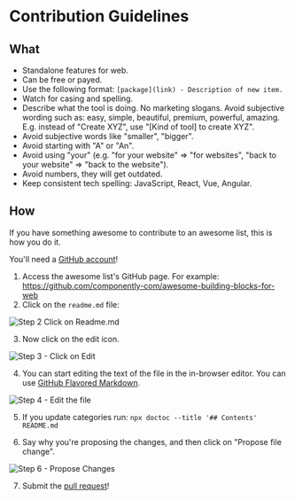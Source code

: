 # Contribution Guidelines

## What

- Standalone features for web.
- Can be free or payed.
- Use the following format: `[package](link) - Description of new item.`
- Watch for casing and spelling.
- Describe what the tool is doing. No marketing slogans. Avoid subjective wording such as: easy, simple, beautiful, premium, powerful, amazing. E.g. instead of "Create XYZ", use "[Kind of tool] to create XYZ".
- Avoid subjective words like "smaller", "bigger".
- Avoid starting with "A" or "An".
- Avoid using "your" (e.g. "for your website" => "for websites", "back to your website" => "back to the website").
- Avoid numbers, they will get outdated.
- Keep consistent tech spelling: JavaScript, React, Vue, Angular.

## How

If you have something awesome to contribute to an awesome list, this is how you do it.

You'll need a [GitHub account](https://github.com/join)!

1. Access the awesome list's GitHub page. For example: https://github.com/componently-com/awesome-building-blocks-for-web
2. Click on the `readme.md` file:

![Step 2 Click on Readme.md](https://cloud.githubusercontent.com/assets/170270/9402920/53a7e3ea-480c-11e5-9d81-aecf64be55eb.png)

3. Now click on the edit icon.

![Step 3 - Click on Edit](https://cloud.githubusercontent.com/assets/170270/9402927/6506af22-480c-11e5-8c18-7ea823530099.png)

4. You can start editing the text of the file in the in-browser editor. You can use [GitHub Flavored Markdown](https://help.github.com/articles/github-flavored-markdown/).

![Step 4 - Edit the file](https://cloud.githubusercontent.com/assets/170270/9402932/7301c3a0-480c-11e5-81f5-7e343b71674f.png)

5. If you update categories run: `npx doctoc --title '## Contents' README.md`

6. Say why you're proposing the changes, and then click on "Propose file change".

![Step 6 - Propose Changes](https://cloud.githubusercontent.com/assets/170270/9402937/7dd0652a-480c-11e5-9138-bd14244593d5.png)

7. Submit the [pull request](https://help.github.com/articles/using-pull-requests/)!
